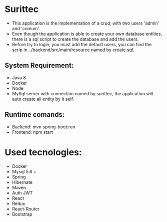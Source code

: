 # Surittec

- This application is the implementation of a crud, with two users 'admin' and 'comum'.
- Even though the application is able to create your own database entities, there is a sql script to create the database and add the users.
- Before try to login, you must add the default users, you can find the scrip in ../backend/src/main/resource named by create.sql.


## System Requirement:

- Java 8
- Docker 
- Node
- MySql server with connection named by surittec, the application will auto create all entity by it self.


## Runtime comands:

- Backend: mvn spring-boot:run
- Frontend: npm start


# Used tecnologies:

- Docker
- Mysql 5.6 +
- Spring
- Hibernate
- Maven
- Auth JWT
- React 
- Redux
- React-Router
- Bootstrap

